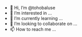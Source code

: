 - 👋 Hi, I’m @tohobaluse
- 👀 I’m interested in ...
- 🌱 I’m currently learning ...
- 💞️ I’m looking to collaborate on ...
- 📫 How to reach me ...

<!---
tohobaluse/tohobaluse is a ✨ special ✨ repository because its `README.md` (this file) appears on your GitHub profile.
You can click the Preview link to take a look at your changes.
--->

